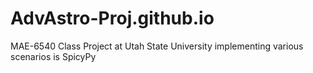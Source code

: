 # AdvAstro-Proj.github.io
MAE-6540 Class Project at Utah State University implementing various scenarios is SpicyPy
